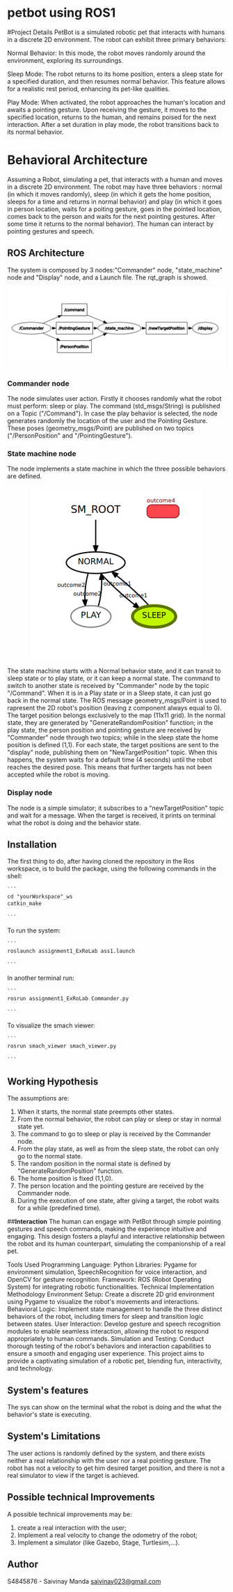 # petbot using ROS1

#Project Details
PetBot is a simulated robotic pet that interacts with humans in a discrete 2D environment. The robot can exhibit three primary behaviors:

Normal Behavior: In this mode, the robot moves randomly around the environment, exploring its surroundings.

Sleep Mode: The robot returns to its home position, enters a sleep state for a specified duration, and then resumes normal behavior. This feature allows for a realistic rest period, enhancing its pet-like qualities.

Play Mode: When activated, the robot approaches the human's location and awaits a pointing gesture. Upon receiving the gesture, it moves to the specified location, returns to the human, and remains poised for the next interaction. After a set duration in play mode, the robot transitions back to its normal behavior.

# Behavioral Architecture
Assuming a Robot, simulating a pet, that interacts with a human and moves in a discrete 2D environment. 
The robot may have three behaviors : normal (in which it moves randomly), sleep (in which it gets the home position, sleeps for a time and returns in normal behavior) and play (in which it goes in person location, waits for a poiting gesture, goes in the pointed location, comes back to the person and waits for the next pointing gestures. After some time it returns to the normal behavior).
The human can interact by pointing gestures and speech. 

## ROS Architecture
The system is composed by 3 nodes:"Commander" node, "state_machine" node and "Display" node, and a Launch file. 
The rqt_graph is showed.
 
<p align="center"> 
<img src="https://github.com/SaiVinay023/Exp_Ass1/blob/main/Images/rqt_graph2.png">
</p>

### Commander node 
The node simulates user action. 
Firstly it chooses randomly what the robot must perform: sleep or play. The command (std_msgs/String) is published on a Topic ("/Command"). 
In case the play behavior is selected, the node generates randomly the location of the user and the Pointing Gesture. 
These poses (geometry_msgs/Point) are published on two topics ("/PersonPosition" and "/PointingGesture"). 

### State machine node
The node implements a state machine in which the three possible behaviors are defined. 

<p align="center"> 
<img src="https://github.com/SaiVinay023/Exp_Ass1/blob/main/Images/state%20machine.png">
</p>

The state machine starts with a Normal behavior state, and it can transit to sleep state or to play state, or it can keep a normal state.
The command to switch to another state is received by "Commander" node by the topic "/Command". 
When it is in a Play state or in a Sleep state, it can just go back in the normal state. 
The ROS message geometry_msgs/Point is used to rapresent the 2D robot's position (leaving z component always equal to 0).
The target position belongs exclusively to the map (11x11 grid). 
In the normal state, they are generated by "GenerateRandomPosition" function; in the play state, the person position and pointing gesture are received by "Commander" node through two topics; while in the sleep state the home position is defined (1,1). 
For each state, the target positions are sent to the "display" node, publishing them on "NewTargetPosition" topic.
When this happens, the system waits for a default time (4 seconds) until the robot reaches the desired pose. This means that further targets has not been accepted while the robot is moving. 

### Display node
The node is a simple simulator; it subscribes to a "newTargetPosition" topic and wait for a message. 
When the target is received, it prints on terminal what the robot is doing and the behavior state. 

## Installation
The first thing to do, after having cloned the repository in the Ros workspace, is to build the package, using the following commands in the shell:
    
    ```
    cd "yourWorkspace"_ws
    catkin_make

    ```
To run the system:
    
    ```
    roslaunch assignment1_ExRoLab ass1.launch
    
    ```
In another terminal run: 

    ```
    rosrun assignment1_ExRoLab Commander.py 
    
    ```

To visualize the smach viewer: 

    ```
    rosrun smach_viewer smach_viewer.py
    
    ```
##

   
## Working Hypothesis 
The assumptions are: 
1) When it starts, the normal state preempts other states. 
2) From the normal behavior, the robot can play or sleep or stay in normal state yet. 
3) The command to go to sleep or play is received by the Commander node. 
4) From the play state, as well as from the sleep state, the robot can only go to the normal state. 
5) The random position in the normal state is defined by "GenerateRandomPosition" function. 
6) The home position is fixed (1,1,0). 
7) The person location and the pointing gesture are received by the Commander node. 
8) During the execution of one state, after giving a target, the robot waits for a while (predefined time).

##**Interaction**
The human can engage with PetBot through simple pointing gestures and speech commands, making the experience intuitive and engaging. This design fosters a playful and interactive relationship between the robot and its human counterpart, simulating the companionship of a real pet.

Tools Used
Programming Language: Python
Libraries: Pygame for environment simulation, SpeechRecognition for voice interaction, and OpenCV for gesture recognition.
Framework: ROS (Robot Operating System) for integrating robotic functionalities.
Technical Implementation Methodology
Environment Setup: Create a discrete 2D grid environment using Pygame to visualize the robot's movements and interactions.
Behavioral Logic: Implement state management to handle the three distinct behaviors of the robot, including timers for sleep and transition logic between states.
User Interaction: Develop gesture and speech recognition modules to enable seamless interaction, allowing the robot to respond appropriately to human commands.
Simulation and Testing: Conduct thorough testing of the robot's behaviors and interaction capabilities to ensure a smooth and engaging user experience.
This project aims to provide a captivating simulation of a robotic pet, blending fun, interactivity, and technology.

## System's features 
The sys can show on the terminal what the robot is doing and the what the behavior's state is executing. 


## System's Limitations 
The user actions is randomly defined by the system, and there exists neither a real relationship with the user nor a real pointing gesture. 
The robot has not a velocity to get him desired target position, and there is not a real simulator to view if the target is achieved. 


## Possible technical Improvements 

A possible technical improvements may be: 
1) create a real interaction with the user; 
2) Implement a real velocity to change the odometry of the robot; 
4) Implement a simulator (like Gazebo, Stage, Turtlesim,...). 

## Author 
S4845876 - Saivinay Manda
saivinay023@gmail.com






